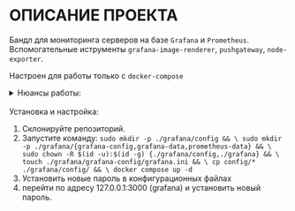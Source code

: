 # ОПИСАНИЕ ПРОЕКТА

Бандл для мониторинга серверов на базе `Grafana` и `Prometheus`. Вспомогательные иструменты `grafana-image-renderer`, `pushgateway`, `node-exporter`.

Настроен для работы только с `docker-compose`


<details>
<summary>Нюансы работы:</summary>

- Для хранения данных указаны относительные пути в каталог с docker-compose файлом
- Версии Grafana и Prometheuы указаны latest, при необходимости замените их на нужные вам.
- Для мониторинга приложения необходимо чтобы в его окружении работал node-exporter, а так же в файле config/proetheus.yaml указать эту новую ноду.
- Для получения метрик от докера необходимо добавить в конфигурацию docker engine строку ` "metrics-addr": "localhost:9323" `

</details>
<br>
Установка и настройка:

1. Склонируйте репозиторий.
2. Запустите команду:
`sudo mkdir -p ./grafana/config && \
sudo mkdir -p ./grafana/{grafana-config,grafana-data,prometheus-data} && \
sudo chown -R $(id -u):$(id -g) {./grafana/config,./grafana} && \
touch ./grafana/grafana-config/grafana.ini && \
cp config/* ./grafana/config/ && \
docker compose up -d`
3. Установить новые пароль в конфигурационных файлах
4. перейти по адресу 127.0.0.1:3000 (grafana) и установить новый пароль.